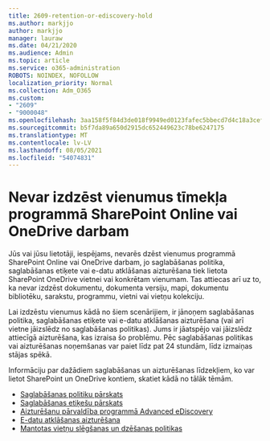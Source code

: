 ```yaml
---
title: 2609-retention-or-ediscovery-hold
ms.author: markjjo
author: markjjo
manager: lauraw
ms.date: 04/21/2020
ms.audience: Admin
ms.topic: article
ms.service: o365-administration
ROBOTS: NOINDEX, NOFOLLOW
localization_priority: Normal
ms.collection: Adm_O365
ms.custom:
- "2609"
- "9000048"
ms.openlocfilehash: 3aa158f5f84d3de018f9949ed0123fafec5bbecd7d4c18a3cef8af7fe738d78c
ms.sourcegitcommit: b5f7da89a650d2915dc652449623c78be6247175
ms.translationtype: MT
ms.contentlocale: lv-LV
ms.lasthandoff: 08/05/2021
ms.locfileid: "54074831"
---
```

# <a name="unable-to-delete-items-in-sharepoint-online-or-onedrive-for-business"></a>Nevar izdzēst vienumus tīmekļa programmā SharePoint Online vai OneDrive darbam

Jūs vai jūsu lietotāji, iespējams, nevarēs dzēst vienumus programmā SharePoint Online vai OneDrive darbam, jo saglabāšanas politika, saglabāšanas etiķete vai e-datu atklāšanas aizturēšana tiek lietota SharePoint OneDrive vietnei vai konkrētam vienumam. Tas attiecas arī uz to, ka nevar izdzēst dokumentu, dokumenta versiju, mapi, dokumentu bibliotēku, sarakstu, programmu, vietni vai vietņu kolekciju. 

Lai izdzēstu vienumus kādā no šiem scenārijiem, ir jānoņem saglabāšanas politika, saglabāšanas etiķete vai e-datu atklāšanas aizturēšana (vai arī vietne jāizslēdz no saglabāšanas politikas). Jums ir jāatspējo vai jāizslēdz attiecīgā aizturēšana, kas izraisa šo problēmu. Pēc saglabāšanas politikas vai aizturēšanas noņemšanas var paiet līdz pat 24 stundām, līdz izmaiņas stājas spēkā. 

Informāciju par dažādiem saglabāšanas un aizturēšanas līdzekļiem, ko var lietot SharePoint un OneDrive kontiem, skatiet kādā no tālāk tēmām.

- [Saglabāšanas politiku pārskats](https://docs.microsoft.com/microsoft-365/compliance/retention-policies)
- [Saglabāšanas etiķešu pārskats](https://docs.microsoft.com/microsoft-365/compliance/labels)
- [Aizturēšanu pārvaldība programmā Advanced eDiscovery](https://docs.microsoft.com/microsoft-365/compliance/managing-holds)
- [E-datu atklāšanas aizturēšana](https://docs.microsoft.com/microsoft-365/compliance/ediscovery-cases#step-4-place-content-locations-on-hold)
- [Mantotas vietņu slēgšanas un dzēšanas politikas](https://support.office.com/article/Use-policies-for-site-closure-and-deletion-A8280D82-27FD-48C5-9ADF-8A5431208BA5)